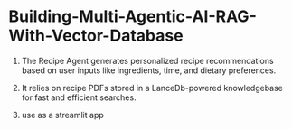 # Building-Multi-Agentic-AI-RAG-With-Vector-Database

1. The Recipe Agent generates personalized recipe recommendations based on user inputs like ingredients, time, and dietary preferences.
   
2. It relies on recipe PDFs stored in a LanceDb-powered knowledgebase for fast and efficient searches.
   
3. use as a streamlit app
